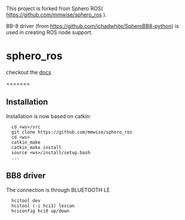 This project is forked from Sphero ROS( https://github.com/mmwise/sphero_ros ).

BB-8 driver (from https://github.com/jchadwhite/SpheroBB8-python) is used in creating ROS node support.

sphero_ros
==========

checkout the [docs](http://mmwise.github.com/sphero_ros)

=======
## Installation
Installation is now based on catkin:

      cd <ws>/src
      git clone https://github.com/mmwise/sphero_ros
      cd <ws>
      catkin_make
      catkin_make install
      source <ws>/install/setup.bash
      ...

## BB8 driver
The connection is through BLUETOOTH LE

      hcitool dev
      hcitool (-i hci1) lescan
      hciconfig hci0 up/down


